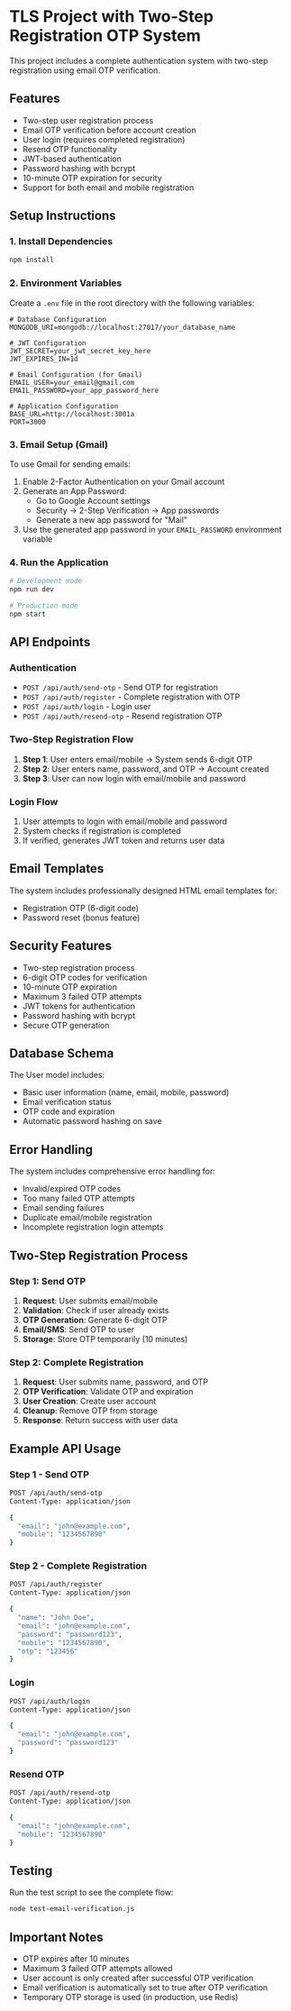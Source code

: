 # TLS Project with Two-Step Registration OTP System

This project includes a complete authentication system with two-step registration using email OTP verification.

## Features

- Two-step user registration process
- Email OTP verification before account creation
- User login (requires completed registration)
- Resend OTP functionality
- JWT-based authentication
- Password hashing with bcrypt
- 10-minute OTP expiration for security
- Support for both email and mobile registration

## Setup Instructions

### 1. Install Dependencies

```bash
npm install
```

### 2. Environment Variables

Create a `.env` file in the root directory with the following variables:

```env
# Database Configuration
MONGODB_URI=mongodb://localhost:27017/your_database_name

# JWT Configuration
JWT_SECRET=your_jwt_secret_key_here
JWT_EXPIRES_IN=1d

# Email Configuration (for Gmail)
EMAIL_USER=your_email@gmail.com
EMAIL_PASSWORD=your_app_password_here

# Application Configuration
BASE_URL=http://localhost:3001a
PORT=3000
```

### 3. Email Setup (Gmail)

To use Gmail for sending emails:

1. Enable 2-Factor Authentication on your Gmail account
2. Generate an App Password:
   - Go to Google Account settings
   - Security → 2-Step Verification → App passwords
   - Generate a new app password for "Mail"
3. Use the generated app password in your `EMAIL_PASSWORD` environment variable

### 4. Run the Application

```bash
# Development mode
npm run dev

# Production mode
npm start
```

## API Endpoints

### Authentication

- `POST /api/auth/send-otp` - Send OTP for registration
- `POST /api/auth/register` - Complete registration with OTP
- `POST /api/auth/login` - Login user
- `POST /api/auth/resend-otp` - Resend registration OTP

### Two-Step Registration Flow

1. **Step 1**: User enters email/mobile → System sends 6-digit OTP
2. **Step 2**: User enters name, password, and OTP → Account created
3. **Step 3**: User can now login with email/mobile and password

### Login Flow

1. User attempts to login with email/mobile and password
2. System checks if registration is completed
3. If verified, generates JWT token and returns user data

## Email Templates

The system includes professionally designed HTML email templates for:
- Registration OTP (6-digit code)
- Password reset (bonus feature)

## Security Features

- Two-step registration process
- 6-digit OTP codes for verification
- 10-minute OTP expiration
- Maximum 3 failed OTP attempts
- JWT tokens for authentication
- Password hashing with bcrypt
- Secure OTP generation

## Database Schema

The User model includes:
- Basic user information (name, email, mobile, password)
- Email verification status
- OTP code and expiration
- Automatic password hashing on save

## Error Handling

The system includes comprehensive error handling for:
- Invalid/expired OTP codes
- Too many failed OTP attempts
- Email sending failures
- Duplicate email/mobile registration
- Incomplete registration login attempts

## Two-Step Registration Process

### Step 1: Send OTP
1. **Request**: User submits email/mobile
2. **Validation**: Check if user already exists
3. **OTP Generation**: Generate 6-digit OTP
4. **Email/SMS**: Send OTP to user
5. **Storage**: Store OTP temporarily (10 minutes)

### Step 2: Complete Registration
1. **Request**: User submits name, password, and OTP
2. **OTP Verification**: Validate OTP and expiration
3. **User Creation**: Create user account
4. **Cleanup**: Remove OTP from storage
5. **Response**: Return success with user data

## Example API Usage

### Step 1 - Send OTP
```bash
POST /api/auth/send-otp
Content-Type: application/json

{
  "email": "john@example.com",
  "mobile": "1234567890"
}
```

### Step 2 - Complete Registration
```bash
POST /api/auth/register
Content-Type: application/json

{
  "name": "John Doe",
  "email": "john@example.com",
  "password": "password123",
  "mobile": "1234567890",
  "otp": "123456"
}
```

### Login
```bash
POST /api/auth/login
Content-Type: application/json

{
  "email": "john@example.com",
  "password": "password123"
}
```

### Resend OTP
```bash
POST /api/auth/resend-otp
Content-Type: application/json

{
  "email": "john@example.com",
  "mobile": "1234567890"
}
```

## Testing

Run the test script to see the complete flow:

```bash
node test-email-verification.js
```

## Important Notes

- OTP expires after 10 minutes
- Maximum 3 failed OTP attempts allowed
- User account is only created after successful OTP verification
- Email verification is automatically set to true after OTP verification
- Temporary OTP storage is used (in production, use Redis) 